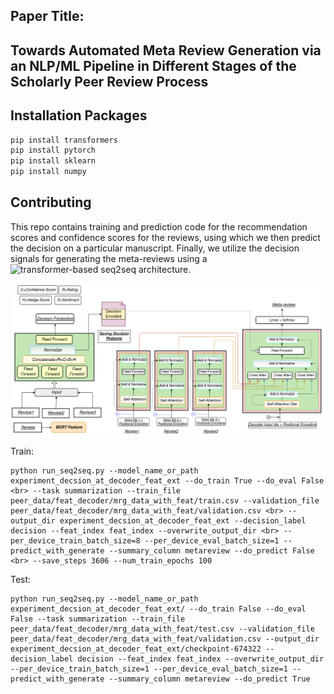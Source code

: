 ## Paper Title:
## Towards Automated Meta Review Generation via an NLP/ML Pipeline in Different Stages of the Scholarly Peer Review Process

## Installation Packages

```bash
pip install transformers
pip install pytorch
pip install sklearn
pip install numpy
```

## Contributing
This repo contains training and prediction code for the recommendation scores and confidence scores for the reviews, using which we then predict the decision on a particular manuscript. Finally, we utilize the decision signals for generating the meta-reviews using a ![transformer-based seq2seq architecture](https://arxiv.org/abs/1706.03762).

![alt text](https://github.com/anonymous12-lab/seq-to-seq-decision-aware-mrg/blob/main/fig.png)

Train:
```
python run_seq2seq.py --model_name_or_path experiment_decsion_at_decoder_feat_ext --do_train True --do_eval False <br> --task summarization --train_file peer_data/feat_decoder/mrg_data_with_feat/train.csv --validation_file peer_data/feat_decoder/mrg_data_with_feat/validation.csv <br> --output_dir experiment_decsion_at_decoder_feat_ext --decision_label decision --feat_index feat_index --overwrite_output_dir <br> --per_device_train_batch_size=8 --per_device_eval_batch_size=1 --predict_with_generate --summary_column metareview --do_predict False <br> --save_steps 3606 --num_train_epochs 100
```
Test:
```
python run_seq2seq.py --model_name_or_path experiment_decsion_at_decoder_feat_ext/ --do_train False --do_eval False --task summarization --train_file peer_data/feat_decoder/mrg_data_with_feat/test.csv --validation_file peer_data/feat_decoder/mrg_data_with_feat/validation.csv --output_dir experiment_decsion_at_decoder_feat_ext/checkpoint-674322 --decision_label decision --feat_index feat_index --overwrite_output_dir --per_device_train_batch_size=1 --per_device_eval_batch_size=1 --predict_with_generate --summary_column metareview --do_predict True
```
